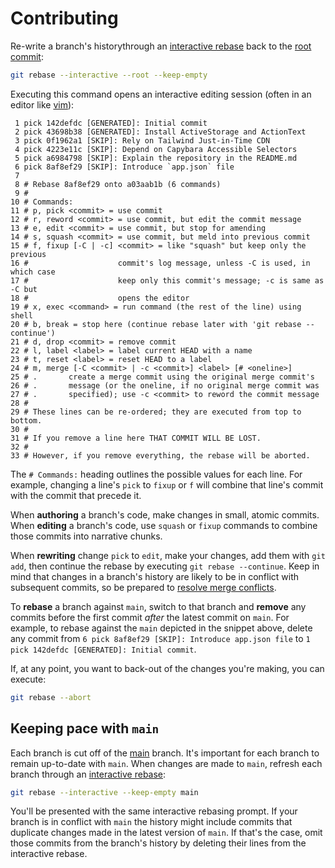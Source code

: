 # Contributing

Re-write a branch's historythrough an [interactive rebase][] back to the [root
commit][]:

```sh
git rebase --interactive --root --keep-empty
```

Executing this command opens an interactive editing session (often in an editor
like [vim][]):

```
 1 pick 142defdc [GENERATED]: Initial commit
 2 pick 43698b38 [GENERATED]: Install ActiveStorage and ActionText
 3 pick 0f1962a1 [SKIP]: Rely on Tailwind Just-in-Time CDN
 4 pick 4223e11c [SKIP]: Depend on Capybara Accessible Selectors
 5 pick a6984798 [SKIP]: Explain the repository in the README.md
 6 pick 8af8ef29 [SKIP]: Introduce `app.json` file
 7
 8 # Rebase 8af8ef29 onto a03aab1b (6 commands)
 9 #
10 # Commands:
11 # p, pick <commit> = use commit
12 # r, reword <commit> = use commit, but edit the commit message
13 # e, edit <commit> = use commit, but stop for amending
14 # s, squash <commit> = use commit, but meld into previous commit
15 # f, fixup [-C | -c] <commit> = like "squash" but keep only the previous
16 #                    commit's log message, unless -C is used, in which case
17 #                    keep only this commit's message; -c is same as -C but
18 #                    opens the editor
19 # x, exec <command> = run command (the rest of the line) using shell
20 # b, break = stop here (continue rebase later with 'git rebase --continue')
21 # d, drop <commit> = remove commit
22 # l, label <label> = label current HEAD with a name
23 # t, reset <label> = reset HEAD to a label
24 # m, merge [-C <commit> | -c <commit>] <label> [# <oneline>]
25 # .       create a merge commit using the original merge commit's
26 # .       message (or the oneline, if no original merge commit was
27 # .       specified); use -c <commit> to reword the commit message
28 #
29 # These lines can be re-ordered; they are executed from top to bottom.
30 #
31 # If you remove a line here THAT COMMIT WILL BE LOST.
32 #
33 # However, if you remove everything, the rebase will be aborted.
```

The `# Commands:` heading outlines the possible values for each line. For
example, changing a line's `pick` to `fixup` or `f` will combine that line's
commit with the commit that precede it.

When **authoring** a branch's code, make changes in small, atomic commits. When
**editing** a branch's code, use `squash` or `fixup` commands to combine those
commits into narrative chunks.

When **rewriting** change `pick` to `edit`, make your changes, add them with
`git add`, then continue the rebase by executing `git rebase --continue`. Keep
in mind that changes in a branch's history are likely to be in conflict with
subsequent commits, so be prepared to [resolve merge conflicts][].

[resolve merge conflicts]: https://git-scm.com/book/en/v2/Git-Branching-Basic-Branching-and-Merging#_basic_merge_conflicts

To **rebase** a branch against `main`, switch to that branch and **remove** any
commits before the first commit _after_ the latest commit on `main`. For
example, to rebase against the `main` depicted in the snippet above, delete any
commit from `6 pick 8af8ef29 [SKIP]: Introduce app.json file` to `1 pick
142defdc [GENERATED]: Initial commit`.

If, at any point, you want to back-out of the changes you're making, you can
execute:

```sh
git rebase --abort
```

[root commit]: https://git-scm.com/docs/git-rebase#Documentation/git-rebase.txt---root
[vim]: https://www.vim.org

## Keeping pace with `main`

Each branch is cut off of the [main][] branch. It's important for each branch to
remain up-to-date with `main`. When changes are made to `main`, refresh each
branch through an [interactive rebase][]:

```sh
git rebase --interactive --keep-empty main
```

You'll be presented with the same interactive rebasing prompt. If your branch is
in conflict with `main` the history might include commits that duplicate changes
made in the latest version of `main`. If that's the case, omit those commits
from the branch's history by deleting their lines from the interactive rebase.


[main]: https://github.com/thoughtbot/hotwire-example-template/tree/main
[interactive rebase]: https://git-scm.com/docs/git-rebase#Documentation/git-rebase.txt---interactive
